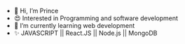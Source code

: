 - 👋 Hi, I’m Prince
- 😍 Interested in Programming and software development
- 🌱 I’m currently learning web development
- ✨ JAVASCRIPT || React.JS || Node.js || MongoDB 


<!---
prince5032/prince5032 is a ✨ special ✨ repository because its `README.md` (this file) appears on your GitHub profile.
You can click the Preview link to take a look at your changes.
--->

